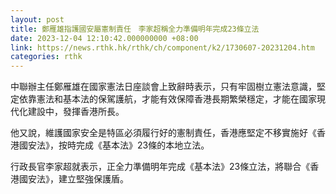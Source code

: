 ```yaml
---
layout: post
title: 鄭雁雄指護國安屬憲制責任　李家超稱全力準備明年完成23條立法
date: 2023-12-04 12:10:42.000000000 +08:00
link: https://news.rthk.hk/rthk/ch/component/k2/1730607-20231204.htm
categories: rthk
---
```


中聯辦主任鄭雁雄在國家憲法日座談會上致辭時表示，只有牢固樹立憲法意識，堅定依靠憲法和基本法的保駕護航，才能有效保障香港長期繁榮穩定，才能在國家現代化建設中，發揮香港所長。

他又說，維護國家安全是特區必須履行好的憲制責任，香港應堅定不移實施好《香港國安法》，按時完成《基本法》23條的本地立法。

行政長官李家超就表示，正全力準備明年完成《基本法》23條立法，將聯合《香港國安法》，建立堅強保護盾。
